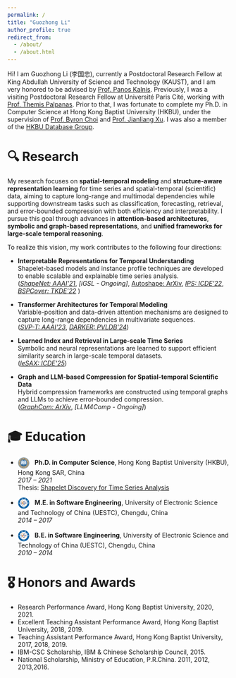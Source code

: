 ```yaml
---
permalink: /
title: "Guozhong Li"
author_profile: true
redirect_from: 
  - /about/
  - /about.html
---
```


Hi! I am Guozhong Li (李国忠), currently a Postdoctoral Research Fellow at King Abdullah University of Science and Technology (KAUST), and I am very honored to be advised by [Prof. Panos Kalnis](https://scholar.google.com/citations?user=-NdSrrYAAAAJ). 
Previously, I was a visiting Postdoctoral Research Fellow at Université Paris Cité, working with [Prof. Themis Palpanas](https://helios2.mi.parisdescartes.fr/~themisp/home.html).
Prior to that, I was fortunate to complete my Ph.D. in Computer Science at Hong Kong Baptist University (HKBU), under the supervision of [Prof. Byron Choi](https://www.comp.hkbu.edu.hk/~bchoi/) and [Prof. Jianliang Xu](https://www.comp.hkbu.edu.hk/~xujl/). 
I was also a member of the [HKBU Database Group](https://www.comp.hkbu.edu.hk/~db/).
 
# 🔍 Research
My research focuses on **spatial-temporal modeling** and **structure-aware representation learning** for time series and spatial-temporal (scientific) data, aiming to capture long-range and multimodal dependencies while supporting downstream tasks such as classification, forecasting, retrieval, and error-bounded compression with both efficiency and interpretability.
I pursue this goal through advances in **attention-based architectures**, **symbolic and graph-based representations**, and **unified frameworks for large-scale temporal reasoning**.

To realize this vision, my work contributes to the following four directions:

- **Interpretable Representations for Temporal Understanding**  
  Shapelet-based models and instance profile techniques are developed to enable scalable and explainable time series analysis.   
  (*[ShapeNet: AAAI'21](https://ojs.aaai.org/index.php/AAAI/article/view/17018)*, *[iGSL - Ongoing]*, [Autoshape: ArXiv](https://arxiv.org/abs/2208.04313), *[IPS: ICDE'22](https://ieeexplore.ieee.org/document/9835498)*, *[BSPCover: TKDE'22](https://ieeexplore.ieee.org/document/9096567)* )

- **Transformer Architectures for Temporal Modeling**  
  Variable-position and data-driven attention mechanisms are designed to capture long-range dependencies in multivariate sequences.  
  (*[SVP-T: AAAI'23](https://ojs.aaai.org/index.php/AAAI/article/view/26359)*, *[DARKER: PVLDB'24](https://dl.acm.org/doi/10.14778/3681954.3681996)*)

- **Learned Index and Retrieval in Large-scale Time Series**  
  Symbolic and neural representations are learned to support efficient similarity search in large-scale temporal datasets.  
  (*[leSAX: ICDE'25](https://www.computer.org/csdl/proceedings-article/icde/2025/360300b995/26FZAxpd4ic)*)

- **Graph and LLM-based Compression for Spatial-temporal Scientific Data**  
  Hybrid compression frameworks are constructed using temporal graphs and LLMs to achieve error-bounded compression.  
  (*[GraphCom: ArXiv](https://arxiv.org/abs/2505.06316)*, *[LLM4Comp - Ongoing]*)

# 🎓 Education

- <img src="/images/hkbu-logo.png" alt="HKBU" width="26" style="vertical-align: middle; margin-right: 8px;"> **Ph.D. in Computer Science**, Hong Kong Baptist University (HKBU), Hong Kong SAR, China  
  *2017 – 2021*  
  Thesis: [Shapelet Discovery for Time Series Analysis](https://scholars.hkbu.edu.hk/ws/portalfiles/portal/56785314/RPG_PHD_2021_10_20_E2_R35_T.pdf)

- <img src="/images/uestc-logo.png" alt="UESTC" width="26" style="vertical-align: middle; margin-right: 8px;"> **M.E. in Software Engineering**, University of Electronic Science and Technology of China (UESTC), Chengdu, China  
  *2014 – 2017*

- <img src="/images/uestc-logo.png" alt="UESTC" width="26" style="vertical-align: middle; margin-right: 8px;"> **B.E. in Software Engineering**, University of Electronic Science and Technology of China (UESTC), Chengdu, China  
  *2010 – 2014*


# 🎖 Honors and Awards

- Research Performance Award, Hong Kong Baptist University, 2020, 2021.
- Excellent Teaching Assistant Performance Award, Hong Kong Baptist University, 2018, 2019.
- Teaching Assistant Performance Award, Hong Kong Baptist University, 2017, 2018, 2019.
- IBM-CSC Scholarship, IBM \& Chinese Scholarship Council, 2015.
- National Scholarship, Ministry of Education, P.R.China. 2011, 2012, 2013,2016.


<!-- # 🌍 Pageviews  -->
<!-- ClustrMaps 3D Globe -->
<!-- <div style="width: 200px; height: 200px; margin: 20px auto;">  -->
<div style="display: none;">
  <script 
        type="text/javascript" 
        id="clstr_globe" 
        src="//clustrmaps.com/globe.js?d=DDs_hE9lk7PsU1ZRky_FBGAQEjLxZigiUUzWOwowD6U">
    </script>
</div>
